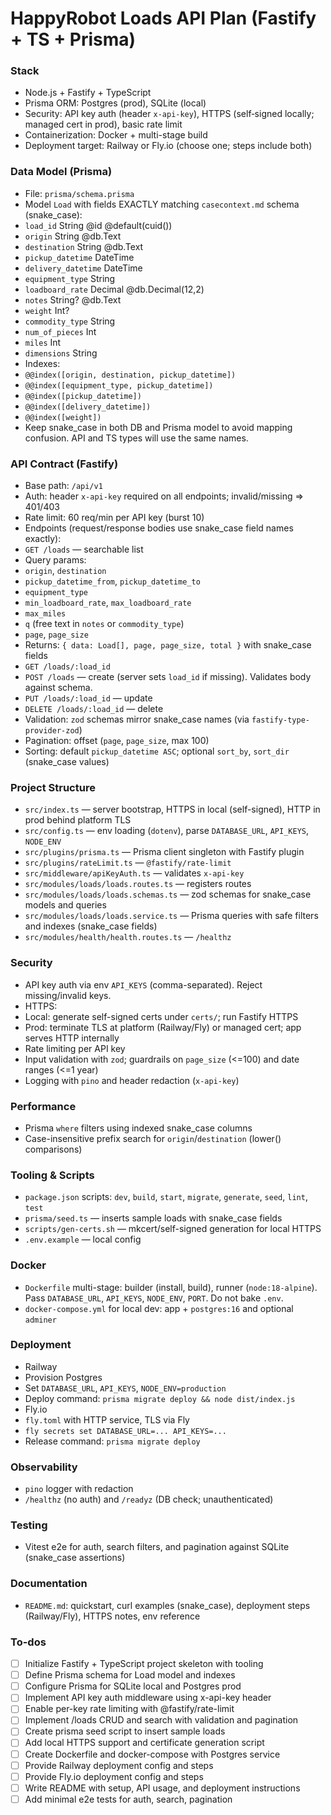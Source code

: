 <!-- 2d393e9f-51f8-40d5-8076-9ac8769c4bc7 526b0712-0fa8-401a-adea-298f37ca8988 -->
# HappyRobot Loads API Plan (Fastify + TS + Prisma)

### Stack

- Node.js + Fastify + TypeScript
- Prisma ORM: Postgres (prod), SQLite (local)
- Security: API key auth (header `x-api-key`), HTTPS (self‑signed locally; managed cert in prod), basic rate limit
- Containerization: Docker + multi-stage build
- Deployment target: Railway or Fly.io (choose one; steps include both)

### Data Model (Prisma)

- File: `prisma/schema.prisma`
- Model `Load` with fields EXACTLY matching `casecontext.md` schema (snake_case):
- `load_id` String @id @default(cuid())
- `origin` String @db.Text
- `destination` String @db.Text
- `pickup_datetime` DateTime
- `delivery_datetime` DateTime
- `equipment_type` String
- `loadboard_rate` Decimal @db.Decimal(12,2)
- `notes` String? @db.Text
- `weight` Int?
- `commodity_type` String
- `num_of_pieces` Int
- `miles` Int
- `dimensions` String
- Indexes:
- `@@index([origin, destination, pickup_datetime])`
- `@@index([equipment_type, pickup_datetime])`
- `@@index([pickup_datetime])`
- `@@index([delivery_datetime])`
- `@@index([weight])`
- Keep snake_case in both DB and Prisma model to avoid mapping confusion. API and TS types will use the same names.

### API Contract (Fastify)

- Base path: `/api/v1`
- Auth: header `x-api-key` required on all endpoints; invalid/missing => 401/403
- Rate limit: 60 req/min per API key (burst 10)
- Endpoints (request/response bodies use snake_case field names exactly):
- `GET /loads` — searchable list
- Query params:
- `origin`, `destination`
- `pickup_datetime_from`, `pickup_datetime_to`
- `equipment_type`
- `min_loadboard_rate`, `max_loadboard_rate`
- `max_miles`
- `q` (free text in `notes` or `commodity_type`)
- `page`, `page_size`
- Returns: `{ data: Load[], page, page_size, total }` with snake_case fields
- `GET /loads/:load_id`
- `POST /loads` — create (server sets `load_id` if missing). Validates body against schema.
- `PUT /loads/:load_id` — update
- `DELETE /loads/:load_id` — delete
- Validation: `zod` schemas mirror snake_case names (via `fastify-type-provider-zod`)
- Pagination: offset (`page`, `page_size`, max 100)
- Sorting: default `pickup_datetime ASC`; optional `sort_by`, `sort_dir` (snake_case values)

### Project Structure

- `src/index.ts` — server bootstrap, HTTPS in local (self-signed), HTTP in prod behind platform TLS
- `src/config.ts` — env loading (`dotenv`), parse `DATABASE_URL`, `API_KEYS`, `NODE_ENV`
- `src/plugins/prisma.ts` — Prisma client singleton with Fastify plugin
- `src/plugins/rateLimit.ts` — `@fastify/rate-limit`
- `src/middleware/apiKeyAuth.ts` — validates `x-api-key`
- `src/modules/loads/loads.routes.ts` — registers routes
- `src/modules/loads/loads.schemas.ts` — zod schemas for snake_case models and queries
- `src/modules/loads/loads.service.ts` — Prisma queries with safe filters and indexes (snake_case fields)
- `src/modules/health/health.routes.ts` — `/healthz`

### Security

- API key auth via env `API_KEYS` (comma-separated). Reject missing/invalid keys.
- HTTPS:
- Local: generate self-signed certs under `certs/`; run Fastify HTTPS
- Prod: terminate TLS at platform (Railway/Fly) or managed cert; app serves HTTP internally
- Rate limiting per API key
- Input validation with `zod`; guardrails on `page_size` (<=100) and date ranges (<=1 year)
- Logging with `pino` and header redaction (`x-api-key`)

### Performance

- Prisma `where` filters using indexed snake_case columns
- Case-insensitive prefix search for `origin`/`destination` (lower() comparisons)

### Tooling & Scripts

- `package.json` scripts: `dev`, `build`, `start`, `migrate`, `generate`, `seed`, `lint`, `test`
- `prisma/seed.ts` — inserts sample loads with snake_case fields
- `scripts/gen-certs.sh` — mkcert/self-signed generation for local HTTPS
- `.env.example` — local config

### Docker

- `Dockerfile` multi-stage: builder (install, build), runner (`node:18-alpine`). Pass `DATABASE_URL`, `API_KEYS`, `NODE_ENV`, `PORT`. Do not bake `.env`.
- `docker-compose.yml` for local dev: app + `postgres:16` and optional `adminer`

### Deployment

- Railway
- Provision Postgres
- Set `DATABASE_URL`, `API_KEYS`, `NODE_ENV=production`
- Deploy command: `prisma migrate deploy && node dist/index.js`
- Fly.io
- `fly.toml` with HTTP service, TLS via Fly
- `fly secrets set DATABASE_URL=... API_KEYS=...`
- Release command: `prisma migrate deploy`

### Observability

- `pino` logger with redaction
- `/healthz` (no auth) and `/readyz` (DB check; unauthenticated)

### Testing

- Vitest e2e for auth, search filters, and pagination against SQLite (snake_case assertions)

### Documentation

- `README.md`: quickstart, curl examples (snake_case), deployment steps (Railway/Fly), HTTPS notes, env reference

### To-dos

- [ ] Initialize Fastify + TypeScript project skeleton with tooling
- [ ] Define Prisma schema for Load model and indexes
- [ ] Configure Prisma for SQLite local and Postgres prod
- [ ] Implement API key auth middleware using x-api-key header
- [ ] Enable per-key rate limiting with @fastify/rate-limit
- [ ] Implement /loads CRUD and search with validation and pagination
- [ ] Create prisma seed script to insert sample loads
- [ ] Add local HTTPS support and certificate generation script
- [ ] Create Dockerfile and docker-compose with Postgres service
- [ ] Provide Railway deployment config and steps
- [ ] Provide Fly.io deployment config and steps
- [ ] Write README with setup, API usage, and deployment instructions
- [ ] Add minimal e2e tests for auth, search, pagination